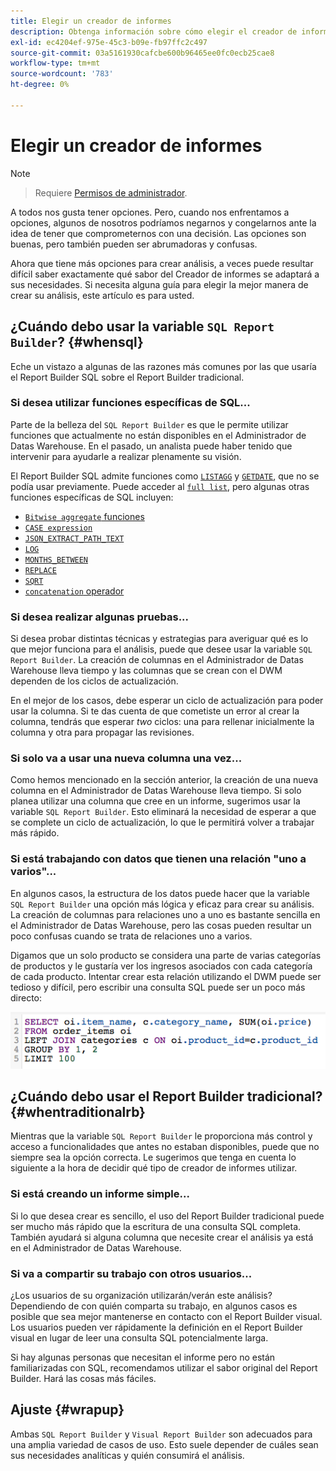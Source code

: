 ```yaml
---
title: Elegir un creador de informes
description: Obtenga información sobre cómo elegir el creador de informes.
exl-id: ec4204ef-975e-45c3-b09e-fb97ffc2c497
source-git-commit: 03a5161930cafcbe600b96465ee0fc0ecb25cae8
workflow-type: tm+mt
source-wordcount: '783'
ht-degree: 0%

---
```


# Elegir un creador de informes

>[!NOTE]
>>Requiere [Permisos de administrador](../../administrator/user-management/user-management.md).


A todos nos gusta tener opciones. Pero, cuando nos enfrentamos a opciones, algunos de nosotros podríamos negarnos y congelarnos ante la idea de tener que comprometernos con una decisión. Las opciones son buenas, pero también pueden ser abrumadoras y confusas.

Ahora que tiene más opciones para crear análisis, a veces puede resultar difícil saber exactamente qué sabor del Creador de informes se adaptará a sus necesidades. Si necesita alguna guía para elegir la mejor manera de crear su análisis, este artículo es para usted.

## ¿Cuándo debo usar la variable `SQL Report Builder`? {#whensql}

Eche un vistazo a algunas de las razones más comunes por las que usaría el Report Builder SQL sobre el Report Builder tradicional.

### Si desea utilizar funciones específicas de SQL...

Parte de la belleza del `SQL Report Builder` es que le permite utilizar funciones que actualmente no están disponibles en el Administrador de Datas Warehouse. En el pasado, un analista puede haber tenido que intervenir para ayudarle a realizar plenamente su visión.

El Report Builder SQL admite funciones como [`LISTAGG`](https://docs.aws.amazon.com/redshift/latest/dg/r_LISTAGG.html) y [`GETDATE`](https://docs.aws.amazon.com/redshift/latest/dg/r_GETDATE.html), que no se podía usar previamente. Puede acceder al [`full list`](https://docs.aws.amazon.com/redshift/latest/dg/c_SQL_functions.html), pero algunas otras funciones específicas de SQL incluyen:

* [`Bitwise aggregate` funciones](https://docs.aws.amazon.com/redshift/latest/dg/c_bitwise_aggregate_functions.html)
* [`CASE expression`](https://docs.aws.amazon.com/redshift/latest/dg/r_CASE_function.html)
* [`JSON_EXTRACT_PATH_TEXT`](https://docs.aws.amazon.com/redshift/latest/dg/JSON_EXTRACT_PATH_TEXT.html)
* [`LOG`](https://docs.aws.amazon.com/redshift/latest/dg/r_LOG.html)
* [`MONTHS_BETWEEN`](https://docs.aws.amazon.com/redshift/latest/dg/r_MONTHS_BETWEEN_function.html)
* [`REPLACE`](https://docs.aws.amazon.com/redshift/latest/dg/r_REPLACE.html)
* [`SQRT`](https://docs.aws.amazon.com/redshift/latest/dg/r_SQRT.html)
* [`concatenation` operador](https://docs.aws.amazon.com/redshift/latest/dg/r_concat_op.html)

### Si desea realizar algunas pruebas...

Si desea probar distintas técnicas y estrategias para averiguar qué es lo que mejor funciona para el análisis, puede que desee usar la variable `SQL Report Builder`. La creación de columnas en el Administrador de Datas Warehouse lleva tiempo y las columnas que se crean con el DWM dependen de los ciclos de actualización.

En el mejor de los casos, debe esperar un ciclo de actualización para poder usar la columna. Si te das cuenta de que cometiste un error al crear la columna, tendrás que esperar *two* ciclos: una para rellenar inicialmente la columna y otra para propagar las revisiones.

### Si solo va a usar una nueva columna una vez...

Como hemos mencionado en la sección anterior, la creación de una nueva columna en el Administrador de Datas Warehouse lleva tiempo. Si solo planea utilizar una columna que cree en un informe, sugerimos usar la variable `SQL Report Builder`. Esto eliminará la necesidad de esperar a que se complete un ciclo de actualización, lo que le permitirá volver a trabajar más rápido.

### Si está trabajando con datos que tienen una relación &quot;uno a varios&quot;...

En algunos casos, la estructura de los datos puede hacer que la variable `SQL Report Builder` una opción más lógica y eficaz para crear su análisis. La creación de columnas para relaciones uno a uno es bastante sencilla en el Administrador de Datas Warehouse, pero las cosas pueden resultar un poco confusas cuando se trata de relaciones uno a varios.

Digamos que un solo producto se considera una parte de varias categorías de productos y le gustaría ver los ingresos asociados con cada categoría de cada producto. Intentar crear esta relación utilizando el DWM puede ser tedioso y difícil, pero escribir una consulta SQL puede ser un poco más directo:

![](../../assets/When_should_I_use_the_RB_2.png)

## ¿Cuándo debo usar el Report Builder tradicional? {#whentraditionalrb}

Mientras que la variable `SQL Report Builder` le proporciona más control y acceso a funcionalidades que antes no estaban disponibles, puede que no siempre sea la opción correcta. Le sugerimos que tenga en cuenta lo siguiente a la hora de decidir qué tipo de creador de informes utilizar.

### Si está creando un informe simple...

Si lo que desea crear es sencillo, el uso del Report Builder tradicional puede ser mucho más rápido que la escritura de una consulta SQL completa. También ayudará si alguna columna que necesite crear el análisis ya está en el Administrador de Datas Warehouse.

### Si va a compartir su trabajo con otros usuarios...

¿Los usuarios de su organización utilizarán/verán este análisis? Dependiendo de con quién comparta su trabajo, en algunos casos es posible que sea mejor mantenerse en contacto con el Report Builder visual. Los usuarios pueden ver rápidamente la definición en el Report Builder visual en lugar de leer una consulta SQL potencialmente larga.

Si hay algunas personas que necesitan el informe pero no están familiarizadas con SQL, recomendamos utilizar el sabor original del Report Builder. Hará las cosas más fáciles.

## Ajuste {#wrapup}

Ambas `SQL Report Builder` y `Visual Report Builder` son adecuados para una amplia variedad de casos de uso. Esto suele depender de cuáles sean sus necesidades analíticas y quién consumirá el análisis.
